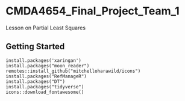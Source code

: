 # CMDA4654_Final_Project_Team_1
Lesson on Partial Least Squares 


## Getting Started

```{r}
install.packages('xaringan')
install.packages("moon_reader")
remotes::install_github("mitchelloharawild/icons")
install.packages("RefManageR")
install.packages("DT")
install.packages("tidyverse")
icons::download_fontawesome()
```
